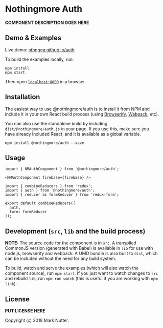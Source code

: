 # Nothingmore Auth

__COMPONENT DESCRIPTION GOES HERE__


## Demo & Examples

Live demo: [nthngmr.github.io/auth](http://nthngmr.github.io/auth/)

To build the examples locally, run:

```
npm install
npm start
```

Then open [`localhost:8000`](http://localhost:8000) in a browser.


## Installation

The easiest way to use @nothingmore/auth is to install it from NPM and include it in your own React build process (using [Browserify](http://browserify.org), [Webpack](http://webpack.github.io/), etc).

You can also use the standalone build by including `dist/@nothingmore/auth.js` in your page. If you use this, make sure you have already included React, and it is available as a global variable.

```
npm install @nothingmore/auth --save
```


## Usage


```
import { NMAuthComponent } from '@nothingmore/auth';

<NMAuthComponent firebase={firebase} />
```


```
import { combineReducers } from 'redux';
import { auth } from '@nothingmore/auth';
import { reducer as formReducer } from 'redux-form';

export default combineReducers({
  auth,
  form: formReducer
});
```



## Development (`src`, `lib` and the build process)

**NOTE:** The source code for the component is in `src`. A transpiled CommonJS version (generated with Babel) is available in `lib` for use with node.js, browserify and webpack. A UMD bundle is also built to `dist`, which can be included without the need for any build system.

To build, watch and serve the examples (which will also watch the component source), run `npm start`. If you just want to watch changes to `src` and rebuild `lib`, run `npm run watch` (this is useful if you are working with `npm link`).

## License

__PUT LICENSE HERE__

Copyright (c) 2018 Mark Nutter.

